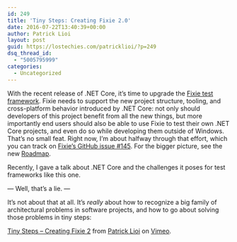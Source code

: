 ```yaml
---
id: 249
title: 'Tiny Steps: Creating Fixie 2.0'
date: 2016-07-22T13:40:39+00:00
author: Patrick Lioi
layout: post
guid: https://lostechies.com/patricklioi/?p=249
dsq_thread_id:
  - "5005795999"
categories:
  - Uncategorized
---
```

With the recent release of .NET Core, it&#8217;s time to upgrade the [Fixie test framework](http://fixie.github.io/). Fixie needs to support the new project structure, tooling, and cross-platform behavior introduced by .NET Core: not only should developers of this project benefit from all the new things, but more importantly end users should also be able to use Fixie to test their own .NET Core projects, and even do so while developing them outside of Windows. That&#8217;s no small feat. Right now, I&#8217;m about halfway through that effort, which you can track on [Fixie&#8217;s GitHub issue #145](https://github.com/fixie/fixie/issues/145). For the bigger picture, see the new [Roadmap](https://github.com/fixie/fixie/wiki).

Recently, I gave a talk about .NET Core and the challenges it poses for test frameworks like this one.

&#8212; Well, that&#8217;s a lie. &#8212;

It&#8217;s not about that at all. It&#8217;s _really_ about how to recognize a big family of architectural problems in software projects, and how to go about solving those problems in tiny steps:



[Tiny Steps &#8211; Creating Fixie 2](https://vimeo.com/175828748) from [Patrick Lioi](https://vimeo.com/user54647440) on [Vimeo](https://vimeo.com).